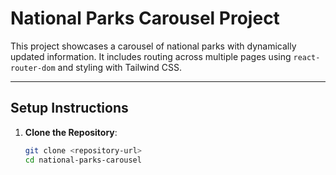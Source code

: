 # National Parks Carousel Project

This project showcases a carousel of national parks with dynamically updated information. It includes routing across multiple pages using `react-router-dom` and styling with Tailwind CSS.

---

## Setup Instructions

1. **Clone the Repository**:
   ```bash
   git clone <repository-url>
   cd national-parks-carousel
